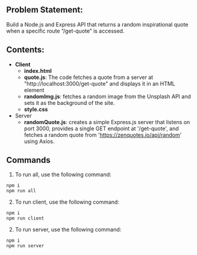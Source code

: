 ## Problem Statement: 
Build a Node.js and Express API that returns a random inspirational quote when a specific route “/get-quote” is accessed.

## Contents:
- **Client**
  - **index.html**
  - **quote.js**: The code fetches a quote from a server at "http://localhost:3000/get-quote" and displays it in an HTML element
  - **randomImg.js**: fetches a random image from the Unsplash API and sets it as the background of the site.
  - **style.css**
- Server
  - **randomQuote.js**: creates a simple Express.js server that listens on port 3000, provides a single GET endpoint at '/get-quote', and fetches a random quote from 'https://zenquotes.io/api/random' using Axios.

## Commands
1. To run all, use the following command:
```terminal
npm i
npm run all
````
2. To run client, use the following command:
```terminal
npm i
npm run client
````
2. To run server, use the following command:
```terminal
npm i
npm run server
````
